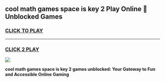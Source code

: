 
## cool math games space is key 2 Play Online 👋 Unblocked Games
<h3>
<a href="https://news.freeplayer.one?title=cool_math_games_space_is_key_2&ref=17CMG">CLICK TO PLAY</a></h3>
<hr>

<h3>
<a href="https://news.freeplayer.one?title=cool_math_games_space_is_key_2&ref=17CMG">CLICK 2 PLAY</a>
  
</h3>

<a href="https://news.freeplayer.one?title=cool_math_games_space_is_key_2&ref=17CMG/"><img src="https://clearcache.store/games.png"></a>


**cool math games space is key 2 games unblocked: Your Gateway to Fun and Accessible Online Gaming**

